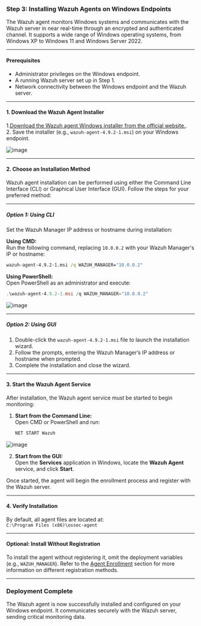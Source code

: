### **Step 3: Installing Wazuh Agents on Windows Endpoints**

The Wazuh agent monitors Windows systems and communicates with the Wazuh server in near real-time through an encrypted and authenticated channel. It supports a wide range of Windows operating systems, from Windows XP to Windows 11 and Windows Server 2022.

---

#### **Prerequisites**
- Administrator privileges on the Windows endpoint.
- A running Wazuh server set up in Step 1.
- Network connectivity between the Windows endpoint and the Wazuh server.

---

#### **1. Download the Wazuh Agent Installer**

1.[Download the Wazuh agent Windows installer from the official website.](https://packages.wazuh.com/4.x/windows/wazuh-agent-4.9.2-1.msi).  
2. Save the installer (e.g., `wazuh-agent-4.9.2-1.msi`) on your Windows endpoint.

![image](https://github.com/user-attachments/assets/0c95eeb3-2f64-43c3-98fe-42c92fe7fb5e)

---

#### **2. Choose an Installation Method**

Wazuh agent installation can be performed using either the Command Line Interface (CLI) or Graphical User Interface (GUI). Follow the steps for your preferred method:

---

##### **Option 1: Using CLI**

Set the Wazuh Manager IP address or hostname during installation:

**Using CMD:**  
Run the following command, replacing `10.0.0.2` with your Wazuh Manager's IP or hostname:  
```cmd
wazuh-agent-4.9.2-1.msi /q WAZUH_MANAGER="10.0.0.2"
```

**Using PowerShell:**  
Open PowerShell as an administrator and execute:  
```powershell
.\wazuh-agent-4.9.2-1.msi /q WAZUH_MANAGER="10.0.0.2"
```
![image](https://github.com/user-attachments/assets/598b8882-b328-4cfc-aea4-7e9e1093c122)

---

##### **Option 2: Using GUI**

1. Double-click the `wazuh-agent-4.9.2-1.msi` file to launch the installation wizard.  
2. Follow the prompts, entering the Wazuh Manager’s IP address or hostname when prompted.  
3. Complete the installation and close the wizard.

---

#### **3. Start the Wazuh Agent Service**

After installation, the Wazuh agent service must be started to begin monitoring:

1. **Start from the Command Line:**  
   Open CMD or PowerShell and run:  
   ```cmd
   NET START Wazuh
   ```

![image](https://github.com/user-attachments/assets/d2192659-1f74-45cd-a0d1-970a45092001)

2. **Start from the GUI:**  
   Open the **Services** application in Windows, locate the **Wazuh Agent** service, and click **Start**.

Once started, the agent will begin the enrollment process and register with the Wazuh server.

---

#### **4. Verify Installation**

By default, all agent files are located at:  
`C:\Program Files (x86)\ossec-agent`

---

#### **Optional: Install Without Registration**

To install the agent without registering it, omit the deployment variables (e.g., `WAZUH_MANAGER`). Refer to the [Agent Enrollment](https://documentation.wazuh.com/) section for more information on different registration methods.

---

### **Deployment Complete**

The Wazuh agent is now successfully installed and configured on your Windows endpoint. It communicates securely with the Wazuh server, sending critical monitoring data.
